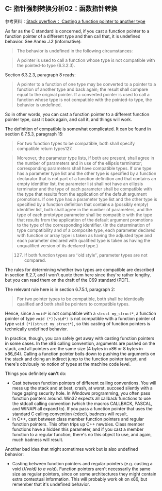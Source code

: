 ## C: 指针强制转换分析02：函数指针转换

参考资料：[Stack overflow： Casting a function pointer to another type](https://stackoverflow.com/questions/559581/casting-a-function-pointer-to-another-type)

As far as the C standard is concerned, if you cast a function pointer to a function pointer of a different type and then call that, it is undefined behavior. See Annex J.2 (informative):

>The behavior is undefined in the following circumstances:

>A pointer is used to call a function whose type is not compatible with the pointed-to type (6.3.2.3).

Section 6.3.2.3, paragraph 8 reads:

>A pointer to a function of one type may be converted to a pointer to a function of another type and back again; the result shall compare equal to the original pointer. If a converted pointer is used to call a function whose type is not compatible with the pointed-to type, the behavior is undefined.

So in other words, you can cast a function pointer to a different function pointer type, cast it back again, and call it, and things will work.

The definition of compatible is somewhat complicated. It can be found in section 6.7.5.3, paragraph 15:

>For two function types to be compatible, both shall specify compatible return types127.

>Moreover, the parameter type lists, if both are present, shall agree in the number of parameters and in use of the ellipsis terminator; corresponding parameters shall have compatible types. If one type has a parameter type list and the other type is specified by a function declarator that is not part of a function definition and that contains an empty identifier list, the parameter list shall not have an ellipsis terminator and the type of each parameter shall be compatible with the type that results from the application of the default argument promotions. If one type has a parameter type list and the other type is specified by a function definition that contains a (possibly empty) identifier list, both shall agree in the number of parameters, and the type of each prototype parameter shall be compatible with the type that results from the application of the default argument promotions to the type of the corresponding identifier. (In the determination of type compatibility and of a composite type, each parameter declared with function or array type is taken as having the adjusted type and each parameter declared with qualified type is taken as having the unqualified version of its declared type.)

>127) If both function types are ‘‘old style’’, parameter types are not compared.

The rules for determining whether two types are compatible are described in section 6.2.7, and I won't quote them here since they're rather lengthy, but you can read them on the draft of the C99 standard (PDF).

The relevant rule here is in section 6.7.5.1, paragraph 2:

>For two pointer types to be compatible, both shall be identically qualified and both shall be pointers to compatible types.

Hence, since a `void*` is not compatible with a `struct my_struct*`, a function pointer of type `void (*)(void*)` is not compatible with a function pointer of type `void (*)(struct my_struct*)`, so this casting of function pointers is technically undefined behavior.

In practice, though, you can safely get away with casting function pointers in some cases. In the x86 calling convention, arguments are pushed on the stack, and all pointers are the same size (4 bytes in x86 or 8 bytes in x86_64). Calling a function pointer boils down to pushing the arguments on the stack and doing an indirect jump to the function pointer target, and there's obviously no notion of types at the machine code level.

Things you definitely **can't** do:

* Cast between function pointers of different calling conventions. You will mess up the stack and at best, crash, at worst, succeed silently with a huge gaping security hole. In Windows programming, you often pass function pointers around. Win32 expects all callback functions to use the stdcall calling convention (which the macros CALLBACK, PASCAL, and WINAPI all expand to). If you pass a function pointer that uses the standard C calling convention (cdecl), badness will result.
* In C++, cast between class member function pointers and regular function pointers. This often trips up C++ newbies. Class member functions have a hidden this parameter, and if you cast a member function to a regular function, there's no this object to use, and again, much badness will result.

Another bad idea that might sometimes work but is also undefined behavior:

* Casting between function pointers and regular pointers (e.g. casting a void (*)(void) to a void*). Function pointers aren't necessarily the same size as regular pointers, since on some architectures they might contain extra contextual information. This will probably work ok on x86, but remember that it's undefined behavior.


